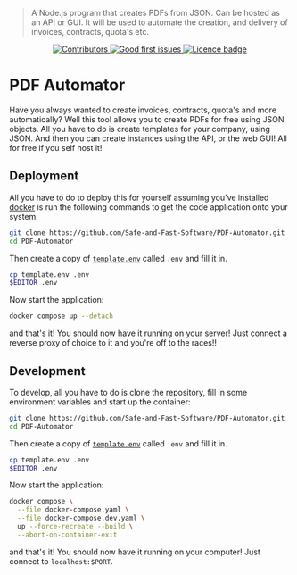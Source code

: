 > A Node.js program that creates PDFs from JSON. Can be hosted as an API or GUI. It will be used to automate the creation, and delivery of invoices, contracts, quota's etc. 

<center>
    <a href="https://github.com/Safe-and-Fast-Software/PDF-automator/graphs/contributors">
        <img src="https://img.shields.io/github/contributors/Safe-and-Fast-Software/PDF-automator" alt="Contributors"/>
    </a>
    <a href="https://github.com/Safe-and-Fast-Software/PDF-automator/issues?q=is%3Aissue+is%3Aopen+label%3A%22good+first+issue%22">
        <img src="https://img.shields.io/github/issues/Safe-and-Fast-Software/PDF-automator/good%20first%20issue" alt="Good first issues" />
    </a>
    <a href="https://opensource.org/licenses/MIT" alt="Good first issues">
        <img src="https://img.shields.io/badge/License-GPL%20v2.0-green.svg" alt="Licence badge" />
    </a>
</center>

# PDF Automator
Have you always wanted to create invoices, contracts, quota's and more automatically? Well this tool allows you to create PDFs for free using JSON objects. All you have to do is create templates for your company, using JSON. And then you can create instances using the API, or the web GUI! All for free if you self host it!

## Deployment
All you have to do to deploy this for yourself assuming you've installed [docker](https://docker.com) is run the following commands to get the code application onto your system:

```BASH
git clone https://github.com/Safe-and-Fast-Software/PDF-Automator.git
cd PDF-Automator
```

Then create a copy of [`template.env`](./template.env) called `.env` and fill it in.
```BASH
cp template.env .env
$EDITOR .env
```

Now start the application:

```BASH
docker compose up --detach
```

and that's it! You should now have it running on your server! Just connect a reverse proxy of choice to it and you're off to the races!!

## Development

To develop, all you have to do is clone the repository, fill in some environment variables and start up the container:

```BASH
git clone https://github.com/Safe-and-Fast-Software/PDF-Automator.git
cd PDF-Automator
```

Then create a copy of [`template.env`](./template.env) called `.env` and fill it in.

```BASH
cp template.env .env
$EDITOR .env
```

Now start the application:

```BASH
docker compose \
  --file docker-compose.yaml \
  --file docker-compose.dev.yaml \
  up --force-recreate --build \
  --abort-on-container-exit 
```

and that's it! You should now have it running on your computer! Just connect to `localhost:$PORT`.
